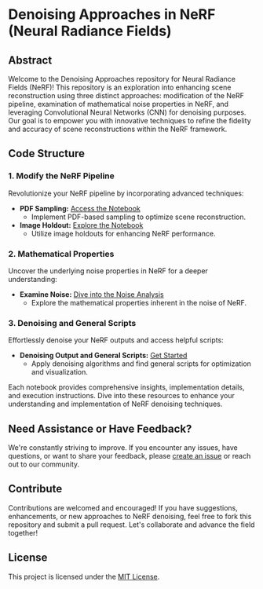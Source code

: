 # Denoising Approaches in NeRF (Neural Radiance Fields)

## Abstract
Welcome to the Denoising Approaches repository for Neural Radiance Fields (NeRF)! This repository is an exploration into enhancing scene reconstruction using three distinct approaches: modification of the NeRF pipeline, examination of mathematical noise properties in NeRF, and leveraging Convolutional Neural Networks (CNN) for denoising purposes. Our goal is to empower you with innovative techniques to refine the fidelity and accuracy of scene reconstructions within the NeRF framework.

## Code Structure

### 1. Modify the NeRF Pipeline
Revolutionize your NeRF pipeline by incorporating advanced techniques:
- **PDF Sampling:** [Access the Notebook](/CS-BDRP-nerf/tree/master/code_versions/tiny_nerf_pdf_enabled.ipynb)
   - Implement PDF-based sampling to optimize scene reconstruction.
- **Image Holdout:** [Explore the Notebook](/CS-BDRP-nerf/tree/master/code_versions/tiny_nerf_image_holdouts.ipynb)
   - Utilize image holdouts for enhancing NeRF performance.

### 2. Mathematical Properties
Uncover the underlying noise properties in NeRF for a deeper understanding:
- **Examine Noise:** [Dive into the Noise Analysis](/CS-BDRP-nerf/tree/master/examine%20noise)
   - Explore the mathematical properties inherent in the noise of NeRF.

### 3. Denoising and General Scripts
Effortlessly denoise your NeRF outputs and access helpful scripts:
- **Denoising Output and General Scripts:** [Get Started](/CS-BDRP-nerf/tree/master/general_scripts)
   - Apply denoising algorithms and find general scripts for optimization and visualization.

Each notebook provides comprehensive insights, implementation details, and execution instructions. Dive into these resources to enhance your understanding and implementation of NeRF denoising techniques.

## Need Assistance or Have Feedback?
We're constantly striving to improve. If you encounter any issues, have questions, or want to share your feedback, please [create an issue](/CS-BDRP-nerf/issues) or reach out to our community.

## Contribute
Contributions are welcomed and encouraged! If you have suggestions, enhancements, or new approaches to NeRF denoising, feel free to fork this repository and submit a pull request. Let's collaborate and advance the field together!

## License
This project is licensed under the [MIT License](LICENSE).
